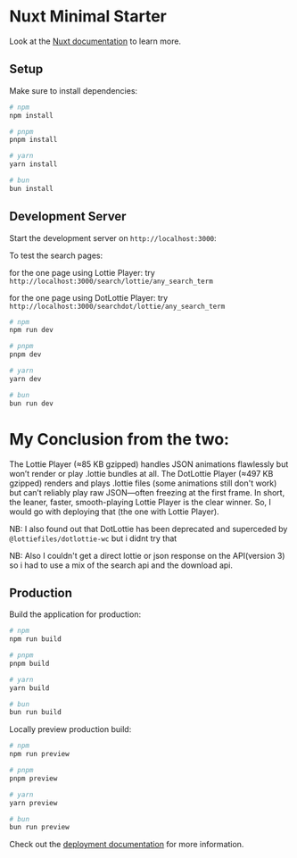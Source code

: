 # Nuxt Minimal Starter

Look at the [Nuxt documentation](https://nuxt.com/docs/getting-started/introduction) to learn more.

## Setup

Make sure to install dependencies:

```bash
# npm
npm install

# pnpm
pnpm install

# yarn
yarn install

# bun
bun install
```

## Development Server

Start the development server on `http://localhost:3000`:

To test the search pages:

for the one page using Lottie Player: try `http://localhost:3000/search/lottie/any_search_term`

for the one page using DotLottie Player: try `http://localhost:3000/searchdot/lottie/any_search_term`


```bash
# npm
npm run dev

# pnpm
pnpm dev

# yarn
yarn dev

# bun
bun run dev
```

# My Conclusion from the two: 

The Lottie Player (≈85 KB gzipped) handles JSON animations flawlessly but won’t render or play .lottie bundles at all. The DotLottie Player (≈497 KB gzipped) renders and plays .lottie files (some animations still don't work) but can’t reliably play raw JSON—often freezing at the first frame. In short, the leaner, faster, smooth-playing Lottie Player is the clear winner. So, I would go with deploying that (the one with Lottie Player).

NB: I also found out that DotLottie has been deprecated and superceded by `@lottiefiles/dotlottie-wc` but i didnt try that

NB: Also I couldn't get a direct lottie or json response on the API(version 3) so i had to use a mix of the search api and the download api.

## Production

Build the application for production:

```bash
# npm
npm run build

# pnpm
pnpm build

# yarn
yarn build

# bun
bun run build
```

Locally preview production build:

```bash
# npm
npm run preview

# pnpm
pnpm preview

# yarn
yarn preview

# bun
bun run preview
```

Check out the [deployment documentation](https://nuxt.com/docs/getting-started/deployment) for more information.
